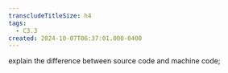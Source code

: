 ```yaml
---
transcludeTitleSize: h4
tags:
  - C3.3
created: 2024-10-07T06:37:01.000-0400
---
```

explain the difference between source code and machine code;